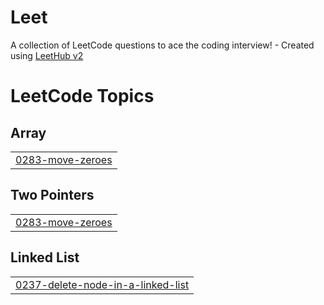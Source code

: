 # Leet
A collection of LeetCode questions to ace the coding interview! - Created using [LeetHub v2](https://github.com/arunbhardwaj/LeetHub-2.0)

<!---LeetCode Topics Start-->
# LeetCode Topics
## Array
|  |
| ------- |
| [0283-move-zeroes](https://github.com/Kcode15/Leet/tree/master/0283-move-zeroes) |
## Two Pointers
|  |
| ------- |
| [0283-move-zeroes](https://github.com/Kcode15/Leet/tree/master/0283-move-zeroes) |
## Linked List
|  |
| ------- |
| [0237-delete-node-in-a-linked-list](https://github.com/Kcode15/Leet/tree/master/0237-delete-node-in-a-linked-list) |
<!---LeetCode Topics End-->